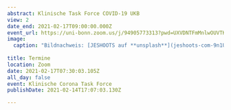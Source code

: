 ```yaml
---
abstract: Klinische Task Force COVID-19 UKB
view: 2
date_end: 2021-02-17T09:00:00.000Z
event_url: https://uni-bonn.zoom.us/j/94905773313?pwd=UXVDNTFmMnlwOUVTK2tUUCt6RlBYZz09
image: 
  caption: "Bildnachweis: [JESHOOTS auf **unsplash**](jeshoots-com-9n1USijYJZ4-unsplash.jpg)"
  
title: Termine
location: Zoom
date: 2021-02-17T07:30:03.105Z
all_day: false
event: Klinische Corona Task Force
publishDate: 2021-02-14T17:07:03.130Z

---
```








